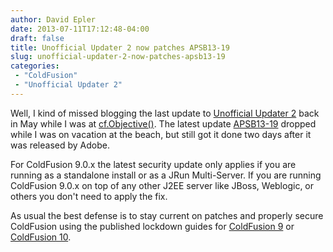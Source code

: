 ```yaml
---
author: David Epler
date: 2013-07-11T17:12:48-04:00
draft: false
title: Unofficial Updater 2 now patches APSB13-19
slug: unofficial-updater-2-now-patches-apsb13-19
categories:
 - "ColdFusion"
 - "Unofficial Updater 2"
---
```


Well, I kind of missed blogging the last update to [Unofficial Updater 2](https://www.uu-2.download/) back in May while I was at [cf.Objective()](http://cfobjective.com/). The latest update [APSB13-19](http://www.adobe.com/support/security/bulletins/apsb13-19.html) dropped while I was on vacation at the beach, but still got it done two days after it was released by Adobe.

<!--more-->
  
For ColdFusion 9.0.x the latest security update only applies if you are running as a standalone install or as a JRun Multi-Server. If you are running ColdFusion 9.0.x on top of any other J2EE server like JBoss, Weblogic, or others you don't need to apply the fix.
  
As usual the best defense is to stay current on patches and properly secure ColdFusion using the published lockdown guides for [ColdFusion 9](http://wwwimages.adobe.com/www.adobe.com/content/dam/Adobe/en/products/coldfusion/pdfs/91025512-cf9-lockdownguide-wp-ue.pdf) or [ColdFusion 10](http://www.adobe.com/content/dam/Adobe/en/products/coldfusion/pdfs/cf10/cf10-lockdown-guide.pdf).